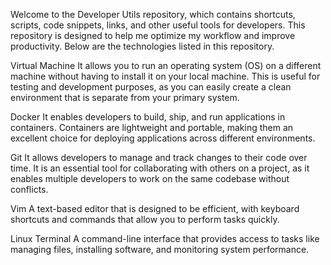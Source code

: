 Welcome to the Developer Utils repository, which contains shortcuts, scripts, code snippets, links, and other useful tools for developers. This repository is designed to help me optimize my workflow and improve productivity. Below are the technologies listed in this repository.

Virtual Machine
It allows you to run an operating system (OS) on a different machine without having to install it on your local machine. This is useful for testing and development purposes, as you can easily create a clean environment that is separate from your primary system.

Docker
It enables developers to build, ship, and run applications in containers. Containers are lightweight and portable, making them an excellent choice for deploying applications across different environments.

Git
It allows developers to manage and track changes to their code over time. It is an essential tool for collaborating with others on a project, as it enables multiple developers to work on the same codebase without conflicts. 

Vim
A text-based editor that is designed to be efficient, with keyboard shortcuts and commands that allow you to perform tasks quickly.

Linux Terminal
A command-line interface that provides access to tasks like managing files, installing software, and monitoring system performance.
